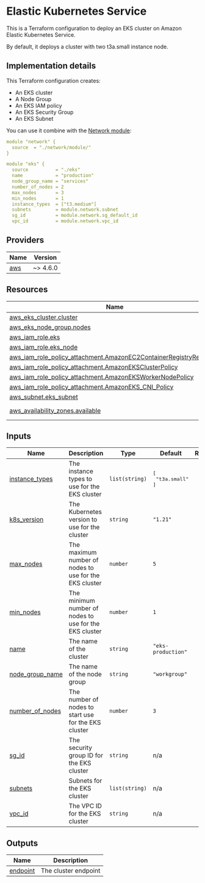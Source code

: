 # Elastic Kubernetes Service
This is a Terraform configuration to deploy an EKS cluster on Amazon Elastic Kubernetes Service.

By default, it deploys a cluster with two t3a.small  instance node.

## Implementation details

This Terraform configuration creates:

- An EKS cluster
- A Node Group
- An EKS IAM policy
- An EKS Security Group
- An EKS Subnet

You can use it combine with the [Network module](https://github.com/giovannirossini/terraform-aws/tree/main/network#network):

```yaml
module "network" {
  source  = "./network/module/"
}

module "eks" {
  source          = "./eks"
  name            = "production"
  node_group_name = "services"
  number_of_nodes = 2
  max_nodes       = 3
  min_nodes       = 1
  instance_types  = ["t3.medium"]
  subnets         = module.network.subnet
  sg_id           = module.network.sg_default_id
  vpc_id          = module.network.vpc_id
```

<!-- BEGIN_TF_DOCS -->
## Providers

| Name | Version |
|------|---------|
| <a name="provider_aws"></a> [aws](#provider\_aws) | ~> 4.6.0 |

## Resources

| Name | Type |
|------|------|
| [aws_eks_cluster.cluster](https://registry.terraform.io/providers/hashicorp/aws/latest/docs/resources/eks_cluster) | resource |
| [aws_eks_node_group.nodes](https://registry.terraform.io/providers/hashicorp/aws/latest/docs/resources/eks_node_group) | resource |
| [aws_iam_role.eks](https://registry.terraform.io/providers/hashicorp/aws/latest/docs/resources/iam_role) | resource |
| [aws_iam_role.eks_node](https://registry.terraform.io/providers/hashicorp/aws/latest/docs/resources/iam_role) | resource |
| [aws_iam_role_policy_attachment.AmazonEC2ContainerRegistryReadOnly](https://registry.terraform.io/providers/hashicorp/aws/latest/docs/resources/iam_role_policy_attachment) | resource |
| [aws_iam_role_policy_attachment.AmazonEKSClusterPolicy](https://registry.terraform.io/providers/hashicorp/aws/latest/docs/resources/iam_role_policy_attachment) | resource |
| [aws_iam_role_policy_attachment.AmazonEKSWorkerNodePolicy](https://registry.terraform.io/providers/hashicorp/aws/latest/docs/resources/iam_role_policy_attachment) | resource |
| [aws_iam_role_policy_attachment.AmazonEKS_CNI_Policy](https://registry.terraform.io/providers/hashicorp/aws/latest/docs/resources/iam_role_policy_attachment) | resource |
| [aws_subnet.eks_subnet](https://registry.terraform.io/providers/hashicorp/aws/latest/docs/resources/subnet) | resource |
| [aws_availability_zones.available](https://registry.terraform.io/providers/hashicorp/aws/latest/docs/data-sources/availability_zones) | data source |

## Inputs

| Name | Description | Type | Default | Required |
|------|-------------|------|---------|:--------:|
| <a name="input_instance_types"></a> [instance\_types](#input\_instance\_types) | The instance types to use for the EKS cluster | `list(string)` | <pre>[<br>  "t3a.small"<br>]</pre> | no |
| <a name="input_k8s_version"></a> [k8s\_version](#input\_k8s\_version) | The Kubernetes version to use for the cluster | `string` | `"1.21"` | no |
| <a name="input_max_nodes"></a> [max\_nodes](#input\_max\_nodes) | The maximum number of nodes to use for the EKS cluster | `number` | `5` | no |
| <a name="input_min_nodes"></a> [min\_nodes](#input\_min\_nodes) | The minimum number of nodes to use for the EKS cluster | `number` | `1` | no |
| <a name="input_name"></a> [name](#input\_name) | The name of the cluster | `string` | `"eks-production"` | no |
| <a name="input_node_group_name"></a> [node\_group\_name](#input\_node\_group\_name) | The name of the node group | `string` | `"workgroup"` | no |
| <a name="input_number_of_nodes"></a> [number\_of\_nodes](#input\_number\_of\_nodes) | The number of nodes to start use for the EKS cluster | `number` | `3` | no |
| <a name="input_sg_id"></a> [sg\_id](#input\_sg\_id) | The security group ID for the EKS cluster | `string` | n/a | yes |
| <a name="input_subnets"></a> [subnets](#input\_subnets) | Subnets for the EKS cluster | `list(string)` | n/a | yes |
| <a name="input_vpc_id"></a> [vpc\_id](#input\_vpc\_id) | The VPC ID for the EKS cluster | `string` | n/a | yes |

## Outputs

| Name | Description |
|------|-------------|
| <a name="output_endpoint"></a> [endpoint](#output\_endpoint) | The cluster endpoint |
<!-- END_TF_DOCS -->